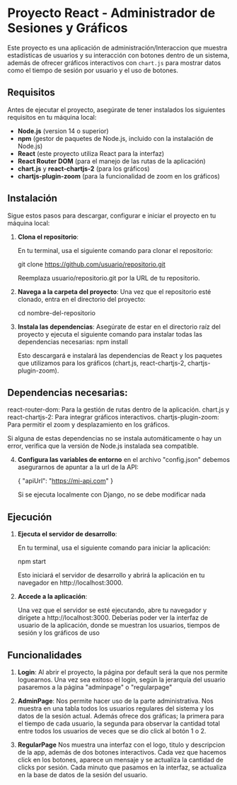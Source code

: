 # Proyecto React - Administrador de Sesiones y Gráficos

Este proyecto es una aplicación de administración/Interaccion que muestra estadísticas de usuarios y su interacción con botones dentro de un sistema, además de ofrecer gráficos interactivos con `chart.js` para mostrar datos como el tiempo de sesión por usuario y el uso de botones.

## Requisitos

Antes de ejecutar el proyecto, asegúrate de tener instalados los siguientes requisitos en tu máquina local:

- **Node.js** (version 14 o superior)
- **npm** (gestor de paquetes de Node.js, incluido con la instalación de Node.js)
- **React** (este proyecto utiliza React para la interfaz)
- **React Router DOM** (para el manejo de las rutas de la aplicación)
- **chart.js** y **react-chartjs-2** (para los gráficos)
- **chartjs-plugin-zoom** (para la funcionalidad de zoom en los gráficos)

## Instalación

Sigue estos pasos para descargar, configurar e iniciar el proyecto en tu máquina local:

1. **Clona el repositorio**:

   En tu terminal, usa el siguiente comando para clonar el repositorio:

   git clone https://github.com/usuario/repositorio.git
   
   Reemplaza usuario/repositorio.git por la URL de tu repositorio.

2. **Navega a la carpeta del proyecto**:
     Una vez que el repositorio esté clonado, entra en el directorio del proyecto:
   
     cd nombre-del-repositorio
3. **Instala las dependencias**:
     Asegúrate de estar en el directorio raíz del proyecto y ejecuta el siguiente comando para instalar todas las dependencias necesarias:
     npm install

     Esto descargará e instalará las dependencias de React y los paquetes que utilizamos para los gráficos (chart.js, react-chartjs-2, chartjs-plugin-zoom).
  ## Dependencias necesarias:
  react-router-dom: Para la gestión de rutas dentro de la aplicación.
  chart.js y react-chartjs-2: Para integrar gráficos interactivos.
  chartjs-plugin-zoom: Para permitir el zoom y desplazamiento en los gráficos.
  
  Si alguna de estas dependencias no se instala automáticamente o hay un error, verifica que la versión de Node.js instalada sea compatible.
  
4. **Configura las variables de entorno**
   en el archivo "config.json" debemos asegurarnos de apuntar a la url de la API:

   {
   "apiUrl": "https://mi-api.com"
   }

   Si se ejecuta localmente con Django, no se debe modificar nada

  ## Ejecución
  1. **Ejecuta el servidor de desarrollo**:

     En tu terminal, usa el siguiente comando para iniciar la aplicación:

     npm start

     Esto iniciará el servidor de desarrollo y abrirá la aplicación en tu navegador en http://localhost:3000.
2. **Accede a la aplicación**:

   Una vez que el servidor se esté ejecutando, abre tu navegador y dirígete a http://localhost:3000. Deberías poder ver la interfaz de usuario de la aplicación, donde se muestran los usuarios, tiempos de sesión y los gráficos de uso

## Funcionalidades

1. **Login**:
   Al abrir el proyecto, la página por default será la que nos permite loguearnos. Una vez sea exitoso el login, según la jerarquía del usuario pasaremos a la página "adminpage" o "regularpage"

2. **AdminPage**:
   Nos permite hacer uso de la parte administrativa. Nos muestra en una tabla todos los usuarios regulares del sistema y los datos de la sesión actual. Además ofrece dos gráficas; la primera para el tiempo de cada usuario, la segunda para observar la cantidad total entre todos los usuarios de veces que se dio click al botón 1 o 2.
3. **RegularPage**
   Nos muestra una interfaz con el logo, titulo y descripcion de la app, además de dos botones interactivos. Cada vez que hacemos click en los botones, aparece un mensaje y se actualiza la cantidad de clicks por sesión. Cada minuto que pasamos en la interfaz, se actualiza en la base de datos de la sesión del usuario.
   
